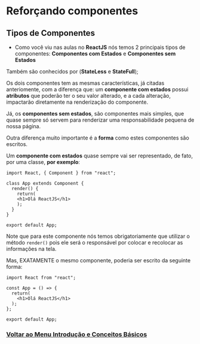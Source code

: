 # Reforçando componentes

## Tipos de Componentes

- Como você viu nas aulas no **ReactJS** nós temos 2 principais tipos de componentes: **Componentes com Estados** e **Componentes sem Estados**

Também são conhecidos por (**StateLess** e **StateFull**);

Os dois componentes tem as mesmas características, já citadas anteriomente, com a diferença que: um **componente com estados** possui **atributos** que poderão ter o seu valor alterado, e a cada alteração, impactarão diretamente na renderização do componente.

Já, os **componentes sem estados**, são componentes mais simples, que quase sempre só servem para renderizar uma responsabilidade pequena de nossa página.

Outra diferença muito importante é a **forma** como estes componentes são escritos.

Um **componente com estados** quase sempre vai ser representado, de fato, por uma classe, **por exemplo**:

```
import React, { Component } from "react";
 
class App extends Component {
  render() {
    return(
    <h1>Olá ReactJS</h1>
    );
  }
}
 
export default App;
```

Note que para este componente nós temos obrigatoriamente que utilizar o método `render()` pois ele será o responsável por colocar e recolocar as informações na tela.

Mas, EXATAMENTE o mesmo componente, poderia ser escrito da seguinte forma:

```
import React from "react";
 
const App = () => {
  return( 
    <h1>Olá ReactJS</h1>
  );
};
 
export default App;
```

### [Voltar ao Menu Introdução e Conceitos Básicos](./menu.md)